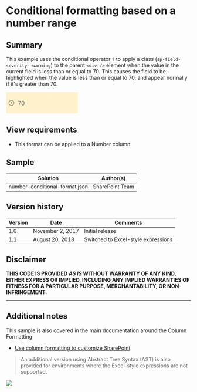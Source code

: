 # Conditional formatting based on a number range

## Summary
This example uses the conditional operator `?` to apply a class (`sp-field-severity--warning`) to the parent `<div />` element when the  value in the current field is less than or equal to 70.  This causes the field to be highlighted when the value is less than or equal to 70, and appear normally if it's greater than 70.

![screenshot of the sample](./assets/screenshot.png)

## View requirements
- This format can be applied to a Number column

## Sample

Solution|Author(s)
--------|---------
number-conditional-format.json | SharePoint Team

## Version history

Version|Date|Comments
-------|----|--------
1.0|November 2, 2017|Initial release
1.1|August 20, 2018|Switched to Excel-style expressions

## Disclaimer
**THIS CODE IS PROVIDED *AS IS* WITHOUT WARRANTY OF ANY KIND, EITHER EXPRESS OR IMPLIED, INCLUDING ANY IMPLIED WARRANTIES OF FITNESS FOR A PARTICULAR PURPOSE, MERCHANTABILITY, OR NON-INFRINGEMENT.**

---

## Additional notes
This sample is also covered in the main documentation around the Column Formatting

- [Use column formatting to customize SharePoint](https://docs.microsoft.com/en-us/sharepoint/dev/declarative-customization/column-formatting)

> An additional version using Abstract Tree Syntax (AST) is also provided for environments where the Excel-style expressions are not supported.

<img src="https://pnptelemetry.azurewebsites.net/sp-dev-list-formatting/column-samples/number-conditional-format" />